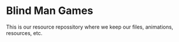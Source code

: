 # Blind Man Games
 This is our resource repossitory where we keep our files, animations, resources, etc.
